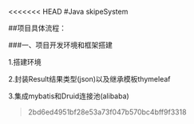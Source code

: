 <<<<<<< HEAD
#Java skipeSystem

##项目具体流程：

###一、项目开发环境和框架搭建

1.搭建环境

2.封装Result结果类型(json)以及继承模板thymeleaf

3.集成mybatis和Druid连接池(alibaba)

> 2bd6ed4951bf28e53a73f047b570bc4bff9f3318
